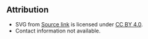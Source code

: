 ## Attribution
- SVG from [Source link](https://www.onlinewebfonts.com/icon/310101) is licensed under [CC BY 4.0](https://creativecommons.org/licenses/by/4.0/).
- Contact information not available.